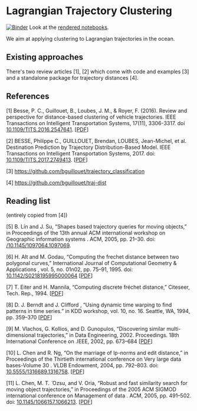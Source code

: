 # Lagrangian Trajectory Clustering

[![Binder](https://mybinder.org/badge_logo.svg)](https://mybinder.org/v2/gh/willirath/lagrangian_trajectory_clustering/main)
Look at the [rendered notebooks](https://nbviewer.jupyter.org/github/willirath/lagrangian_trajectory_clustering/tree/main/notebooks/).

We aim at applying clustering to Lagrangian trajectories in the ocean.

## Existing approaches

There's two review articles [1], [2] which come with code and examples [3] and a standalone package for trajectory distances [4].

## References

[1] Besse, P. C., Guillouet, B., Loubes, J. M., & Royer, F. (2016). Review and perspective for distance-based clustering of vehicle trajectories. IEEE Transactions on Intelligent Transportation Systems, 17(11), 3306-3317. doi [10.1109/TITS.2016.2547641](https://doi.org/10.1109/TITS.2016.2547641). [[PDF](https://hal.archives-ouvertes.fr/hal-01305993/file/bare_jrnl.pdf)]

[2] BESSE, Philippe C., GUILLOUET, Brendan, LOUBES, Jean-Michel, et al. Destination Prediction by Trajectory Distribution-Based Model. IEEE Transactions on Intelligent Transportation Systems, 2017. doi: [10.1109/TITS.2017.2749413](https://doi.org/10.1109/TITS.2017.2749413). [[PDF](https://hal.archives-ouvertes.fr/hal-01309337/file/Destination_Prediction_by_Trajectory_Distribution_Based_Model%20(2).pdf)]

[3] https://github.com/bguillouet/trajectory_classification

[4] https://github.com/bguillouet/traj-dist

## Reading list

(entirely copied from [4])

[5] B. Lin and J. Su, “Shapes based trajectory queries for moving objects,” in Proceedings of the 13th annual ACM international workshop on Geographic information systems . ACM, 2005, pp. 21–30. doi: [/10.1145/1097064.1097069](https://doi.org/10.1145/1097064.1097069). 

[6] H. Alt and M. Godau, “Computing the frechet distance between two polygonal curves,” International Journal of Computational Geometry & Applications , vol. 5, no. 01n02, pp. 75–91, 1995. doi: [10.1142/S0218195995000064](https://doi.org/10.1142/S0218195995000064) [[PDF](https://www.researchgate.net/profile/Helmut-Alt-2/publication/220669649_Computing_the_Frechet_Distance_between_Two_Polygonal_Curves/links/00b7d518a824cbfe5f000000/Computing-the-Frechet-Distance-between-Two-Polygonal-Curves.pdf)]

[7] T. Eiter and H. Mannila, “Computing discrete fréchet distance,” Citeseer, Tech. Rep., 1994. [[PDF](http://www.kr.tuwien.ac.at/staff/eiter/et-archive/cdtr9464.pdf)]

[8] D. J. Berndt and J. Clifford , “Using dynamic time warping to find patterns in time series.” in KDD workshop, vol. 10, no. 16. Seattle, WA, 1994, pp. 359–370 [[PDF](https://www.aaai.org/Papers/Workshops/1994/WS-94-03/WS94-03-031.pdf)]

[9] M. Vlachos, G. Kollios, and D. Gunopulos, “Discovering similar multi-dimensional trajectories,” in Data Engineering, 2002. Proceedings. 18th International Conference on .IEEE, 2002, pp. 673–684 [[PDF](http://people.cs.aau.dk/~simas/teaching/trajectories/00994784.pdf)]

[10] L. Chen and R. Ng, “On the marriage of lp-norms and edit distance,” in Proceedings of the Thirtieth international conference on Very large data bases-Volume 30 . VLDB Endowment, 2004, pp. 792–803. doi: [10.5555/1316689.1316758](https://doi.org/10.5555/1316689.1316758). [[PDF](https://dl.acm.org/doi/pdf/10.5555/1316689.1316758)]

[11] L. Chen, M. T. ̈ Ozsu, and V. Oria, “Robust and fast similarity search for moving object trajectories,” in Proceedings of the 2005 ACM SIGMOD international conference on Management of data . ACM, 2005, pp. 491–502. doi: [10.1145/1066157.1066213](https://doi.org/10.1145/1066157.1066213). [[PDF](https://dl.acm.org/doi/pdf/10.1145/1066157.1066213)]
